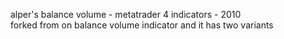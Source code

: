 alper's balance volume - metatrader 4 indicators - 2010 <br>
forked from on balance volume indicator and it has two variants<br>
